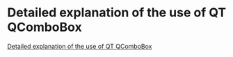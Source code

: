 # Detailed explanation of the use of QT QComboBox
[Detailed explanation of the use of QT QComboBox](https://aiwithcloud.com/2022/09/15/detailed_explanation_of_the_use_of_qt_qcombobox/)